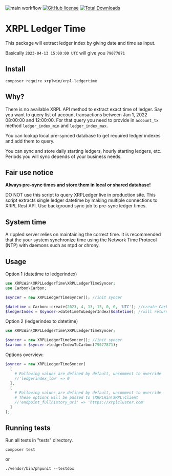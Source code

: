 ![main workflow](https://github.com/XRPLWin/XRPL-LedgerTime/actions/workflows/main.yml/badge.svg)
[![GitHub license](https://img.shields.io/github/license/XRPLWin/XRPL-LedgerTime)](https://github.com/XRPLWin/XRPL-LedgerTime/blob/main/LICENSE)
[![Total Downloads](https://img.shields.io/packagist/dt/xrplwin/xrpl-ledgertime.svg?style=flat)](https://packagist.org/packages/xrplwin/xrpl-ledgertime)

# XRPL Ledger Time

This package will extract ledger index by giving date and time as input.

Basically `2023-04-13 15:00:00 UTC` will give you `79077871`

## Install

```
composer require xrplwin/xrpl-ledgertime
```

## Why?

There is no available XRPL API method to extract exact time of ledger. Say you want to query list of account transactions between Jan 1, 2022 08:00:00 and 12:00:00. For that query you need to provide in `account_tx` method `ledger_index_min` and `ledger_index_max`.

You can lookup local pre-synced database to get required ledger indexes and add them to query.

You can sync and store daily starting ledgers, hourly starting ledgers, etc. Periods you will sync depends of your business needs.

## Fair use notice

**Always pre-sync times and store them in local or shared database!**

DO NOT use this script to query XRPLedger live in production site. This script extracts single ledger datetime by making multiple connections to XRPL Rest API. Use background sync job to pre-sync ledger times.

## System time

A rippled server relies on maintaining the correct time. It is recommended that the your system synchronize time using the Network Time Protocol (NTP) with daemons such as ntpd or chrony.

## Usage

Option 1 (datetime to ledgerindex)
```PHP
use XRPLWin\XRPLLedgerTime\XRPLLedgerTimeSyncer;
use Carbon\Carbon;

$syncer = new XRPLLedgerTimeSyncer(); //init syncer

$datetime = Carbon::create(2023, 4, 13, 15, 0, 0, 'UTC'); //create Carbon datetime object
$ledgerIndex = $syncer->datetimeToLedgerIndex($datetime); //will return: 79077871
```

Option 2 (ledgerindex to datetime)
```PHP
use XRPLWin\XRPLLedgerTime\XRPLLedgerTimeSyncer;

$syncer = new XRPLLedgerTimeSyncer(); //init syncer
$carbon = $syncer->ledgerIndexToCarbon(79077871);
```

Options overview:
```PHP
$syncer = new XRPLLedgerTimeSyncer(
  [
    # Following values are defined by default, uncomment to override
    //'ledgerindex_low' => 0
  ],
  [
    # Following values are defined by default, uncomment to override
    # These options will be passed to \XRPLWin\XRPL\Client
    //'endpoint_fullhistory_uri' => 'https://xrplcluster.com'
  ]
); 
```

## Running tests
Run all tests in "tests" directory.
```
composer test
```
or
```
./vendor/bin/phpunit --testdox
```

